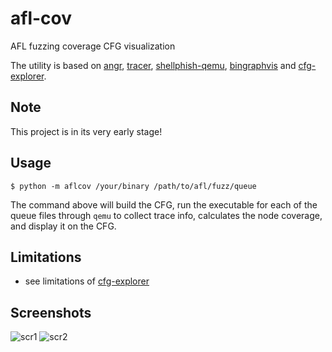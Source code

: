 # afl-cov

AFL fuzzing coverage CFG visualization 

The utility is based on [angr](https://github.com/angr/angr), [tracer](https://github.com/angr/tracer), [shellphish-qemu](https://github.com/shellphish/shellphish-qemu), [bingraphvis](http://github.com/axt/bingraphvis/) and [cfg-explorer](http://github.com/axt/cfg-explorer/).

## Note

This project is in its very early stage!

## Usage
```
$ python -m aflcov /your/binary /path/to/afl/fuzz/queue
```
The command above will build the CFG, run the executable for each of the queue files through `qemu` to collect trace info, calculates the node coverage, and display it on the CFG.


## Limitations
*  see limitations of [cfg-explorer](https://github.com/axt/cfg-explorer)

## Screenshots

![scr1][scr1]
![scr2][scr2]


[scr1]: http://i.imgur.com/gqxvXS0.png
[scr2]: http://i.imgur.com/rTiXZgt.png



